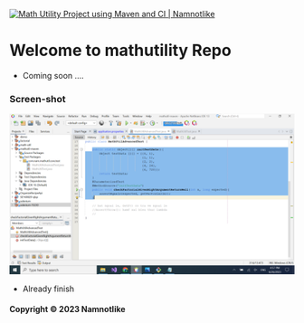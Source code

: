 [![Math Utility Project using Maven and CI | Namnotlike](https://github.com/Namnotlike/mathutil-maven/actions/workflows/mathutil-ci.yml/badge.svg)](https://github.com/Namnotlike/mathutil-maven/actions/workflows/mathutil-ci.yml)
# Welcome to mathutility Repo
* Coming soon ....
### Screen-shot
![DDT Source with JUnit](https://github.com/Namnotlike/mathutil-maven/blob/main/screenshots/DDTSourceWithJUnit.png)
* Already finish
#### Copyright &#169; 2023 Namnotlike
